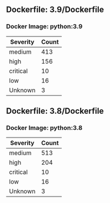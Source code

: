 ## Dockerfile: 3.9/Dockerfile

### Docker Image: python:3.9
| Severity | Count |
|----------|-------|
| medium | 413 |
| high | 156 |
| critical | 10 |
| low | 16 |
| Unknown | 3 |


## Dockerfile: 3.8/Dockerfile

### Docker Image: python:3.8
| Severity | Count |
|----------|-------|
| medium | 513 |
| high | 204 |
| critical | 10 |
| low | 16 |
| Unknown | 3 |